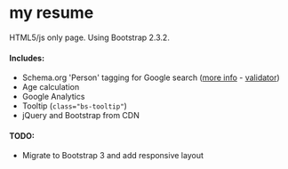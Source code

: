 # my resume
HTML5/js only page. Using Bootstrap 2.3.2.

#### Includes:
 - Schema.org 'Person' tagging for Google search ([more info](http://schema-creator.org/person.php) - [validator](https://developers.google.com/structured-data/testing-tool/))
 - Age calculation
 - Google Analytics
 - Tooltip (`class="bs-tooltip"`)
 - jQuery and Bootstrap from CDN

#### TODO:
 - Migrate to Bootstrap 3 and add responsive layout
